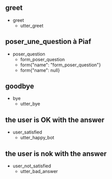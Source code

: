 ## greet
* greet
  - utter_greet
  
## poser_une_question à Piaf
* poser_question
  - form_poser_question
  - form{"name": "form_poser_question"}
  - form{"name": null}

## goodbye
* bye
  - utter_bye

## the user is OK with the answer
* user_satisfied
  - utter_happy_bot

## the user is nok with the answer
* user_not_satisfied
  - utter_bad_answer
  

    
